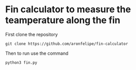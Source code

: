 # Fin calculator to measure the teamperature along the fin 

First clone the repository

```
git clone https://github.com/aronfelipe/fin-calculator

```

Then to run use the command

```
python3 fin.py

```
